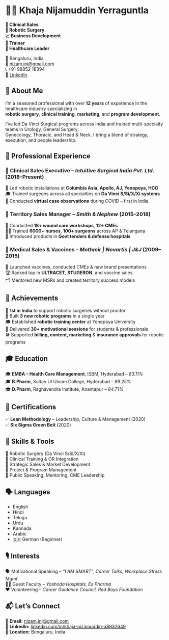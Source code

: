 # 👨‍⚕️ Khaja Nijamuddin Yerraguntla  
<p><b>🔬 Clinical Sales<br>🤖 Robotic Surgery<br>📈 Business Development<br>🎤 Trainer<br>🏥 Healthcare Leader</b> </p>

📍 Bengaluru, India <br>📧 nizam.jnj@gmail.com <br>📞 +91 98852 18394 <br>
🔗 [LinkedIn](https://www.linkedin.com/in/khaja-nizamuddin-a8932649/)


## 🧠 About Me  
I’m a seasoned professional with over **12 years** of experience in the healthcare industry specializing in  
**robotic surgery**, **clinical training**, **marketing**, and **program development**.  

I’ve led Da Vinci Surgical programs across India and trained multi-specialty teams in Urology, General Surgery,  
Gynecology, Thoracic, and Head & Neck. I bring a blend of strategy, execution, and people leadership.


## 💼 Professional Experience

### 🔹 Clinical Sales Executive – *Intuitive Surgical India Pvt. Ltd.* (2018–Present)  <br>
🤝 Led robotic installations at **Columbia Asia, Apollo, AJ, Yenepoya, HCG**<br>
🎓 Trained surgeons across all specialties on **Da Vinci S/Si/X/Xi systems**<br>
🧠 Conducted **virtual case observations** during COVID – first in India

### 🔹 Territory Sales Manager – *Smith & Nephew* (2015–2018)  <br>
🏥 Conducted **18+ wound care workshops**, **12+ CMEs**<br>
👩‍⚕️ Trained **6000+ nurses**, **100+ surgeons** across AP & Telangana<br>
📑 Introduced products in **Govt tenders & defense hospitals**

### 🔹 Medical Sales & Vaccines – *Mothmir | Novartis | J&J* (2009–2015)  <br>
💉 Launched vaccines, conducted CMEs & new brand presentations<br>
🏆 Ranked top in **ULTRACET**, **STUGERON**, and vaccine sales<br>
🗂️ Mentored new MSRs and created territory success models


## 🏅 Achievements  
🥇 **1st in India** to support robotic surgeries without proctor  
🎯 Built **3 new robotic programs** in a single year  
🎓 Established **robotic training center** at Yenepoya University  
🎤 Delivered **30+ motivational sessions** for students & professionals  
🛠 Supported **billing, content, marketing** & **insurance approvals** for robotic programs


## 🎓 Education  
🎓 **EMBA – Health Care Management**, ISBM, Hyderabad – *83.11%*  
🎓 **B.Pharm**, Sultan Ul Uloom College, Hyderabad – *69.25%*  
🎓 **D.Pharm**, Raghavendra Institute, Anantapur – *84.71%*


## 🧾 Certifications  
✅ **Lean Methodology** – Leadership, Culture & Management (2020)  
✅ **Six Sigma Green Belt** (2020)  


## 🧰 Skills & Tools  
🔹 Robotic Surgery (Da Vinci S/Si/X/Xi)  
🔹 Clinical Training & OR Integration  
🔹 Strategic Sales & Market Development  
🔹 Project & Program Management  
🔹 Public Speaking, Mentoring, CME Leadership  


## 🗣️ Languages  
- English <br>
- Hindi <br>
- Telugu <br>
- Urdu <br>
- Kannada <br>
- Arabic <br>
- 🇩🇪 German (Beginner)


## 🎙️ Interests  
🗣️ Motivational Speaking – *“I AM SMART”, Career Talks, Workplace Stress Mgmt*  
🧑‍🏫 Guest Faculty – *Yashoda Hospitals, Es Pharma*  
❤️ Volunteering – *Career Guidance Council, Red Boys Foundation*


## 📬 Let’s Connect  
📧 **Email:** [nizam.jnj@gmail.com](mailto:nizam.jnj@gmail.com)  
🔗 **LinkedIn:** [linkedin.com/in/khaja-nizamuddin-a8932649](https://www.linkedin.com/in/khaja-nizamuddin-a8932649/)  
🏡 **Location:** Bengaluru, India



